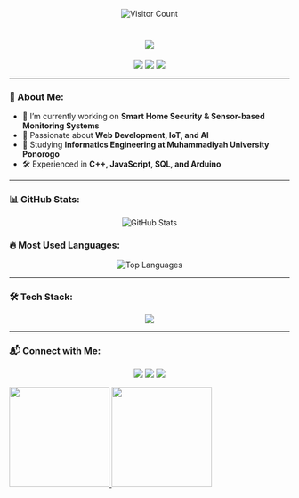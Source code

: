 <p align="center">
  <img src="https://visitor-badge.glitch.me/badge?page_id=llleenx.visitor-badge&left_color=blue&right_color=green&left_text=Visitors" alt="Visitor Count" />
</p>

<h1 align="center">
  <img src="https://readme-typing-svg.herokuapp.com/?font=Righteous&size=35&center=true&vCenter=true&width=500&height=70&duration=5000&lines=Welcome!+🤗;My+Name+Is+Rifal;Nice+To+Meet+You" />
</h1>

<p align="center">
  <img src="https://img.shields.io/badge/Code-C++-blue?style=for-the-badge&logo=cplusplus&logoColor=white" />
  <img src="https://img.shields.io/badge/Web-Developer-orange?style=for-the-badge&logo=javascript&logoColor=white" />
  <img src="https://img.shields.io/badge/Arduino-Projects-green?style=for-the-badge&logo=arduino&logoColor=white" />
</p>

---

### 🌟 About Me:
- 🚀 I’m currently working on **Smart Home Security & Sensor-based Monitoring Systems**  
- 🎯 Passionate about **Web Development, IoT, and AI**  
- 📖 Studying **Informatics Engineering at Muhammadiyah University Ponorogo**  
- 🛠️ Experienced in **C++, JavaScript, SQL, and Arduino**  

---

### 📊 GitHub Stats:
<p align="center">
  <img src="https://github-readme-stats.vercel.app/api?username=rifalariya&show_icons=true&theme=tokyonight" alt="GitHub Stats" />
</p>

### 🔥 Most Used Languages:
<p align="center">
  <img src="https://github-readme-stats.vercel.app/api/top-langs/?username=rifalariya&layout=compact&theme=tokyonight" alt="Top Languages" />
</p>

---

### 🛠️ Tech Stack:
<p align="center">
  <img src="https://skillicons.dev/icons?i=html,css,js,bootstrap,php,mysql,c,cpp,arduino" />
</p>

---

### 📬 Connect with Me:
<p align="center">
  <a href="https://linkedin.com/in/rifalariya"><img src="https://img.shields.io/badge/LinkedIn-blue?style=for-the-badge&logo=linkedin&logoColor=white" /></a>
  <a href="mailto:rifalarya@example.com"><img src="https://img.shields.io/badge/Email-red?style=for-the-badge&logo=gmail&logoColor=white" /></a>
  <a href="https://github.com/rifalariya"><img src="https://img.shields.io/badge/GitHub-black?style=for-the-badge&logo=github&logoColor=white" /></a>
</p>


<p align="left">
<a href="https://github.com/LLEENX">
  <img height="180em" src="https://github-readme-stats-eight-theta.vercel.app/api?username=LLEENX&show_icons=true&theme=algolia&include_all_commits=true&count_private=true"/>
  <img height="180em" src="https://github-readme-stats-eight-theta.vercel.app/api/top-langs/?username=LLEENX&layout=compact&theme=algolia"/>
</a>
</p>
